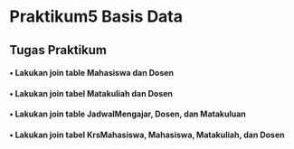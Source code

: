 # Praktikum5 Basis Data
## Tugas Praktikum

#### • Lakukan join table Mahasiswa dan Dosen
#### • Lakukan join tabel Matakuliah dan Dosen
#### • Lakukan join table JadwalMengajar, Dosen, dan Matakuluan
#### • Lakukan join tabel KrsMahasiswa, Mahasiswa, Matakuliah, dan Dosen
